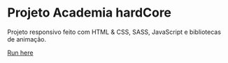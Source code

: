 # Projeto Academia hardCore

Projeto responsivo feito com HTML & CSS, SASS, JavaScript e bibliotecas de animação.

[Run here](https://rodrigocloureiro.github.io/ORustico/)
